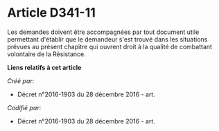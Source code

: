 # Article D341-11

Les demandes doivent être accompagnées par tout document utile permettant d'établir que le demandeur s'est trouvé dans les
situations prévues au présent chapitre qui ouvrent droit à la qualité de combattant volontaire de la Résistance.

**Liens relatifs à cet article**

_Créé par_:

  - Décret n°2016-1903 du 28 décembre 2016 - art.

_Codifié par_:

  - Décret n°2016-1903 du 28 décembre 2016 - art.
